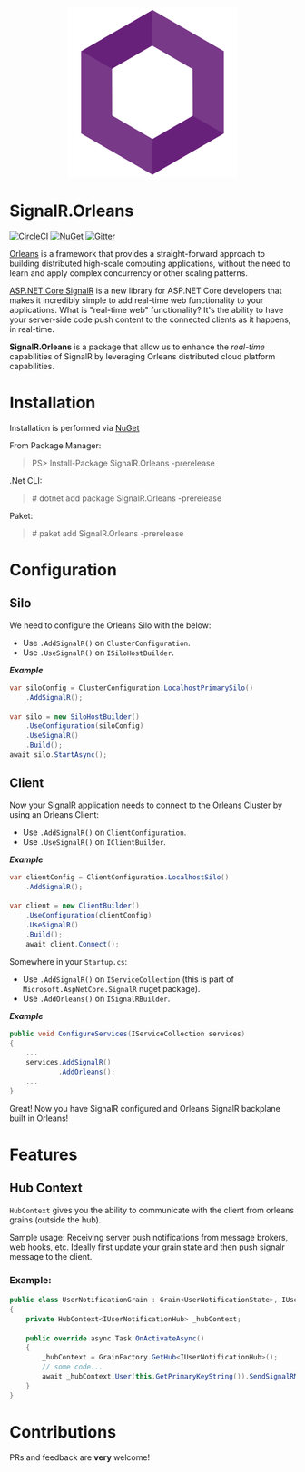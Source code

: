 <p align="center">
  <img src="https://github.com/dotnet/orleans/blob/gh-pages/assets/logo.png" alt="SignalR.Orleans" width="300px"> 
  <h1>SignalR.Orleans</h1>
</p>

[![CircleCI](https://circleci.com/gh/OrleansContrib/SignalR.Orleans/tree/master.svg?style=svg)](https://circleci.com/gh/OrleansContrib/SignalR.Orleans/tree/master)
[![NuGet](https://img.shields.io/nuget/v/SignalR.Orleans.svg?style=flat)](http://www.nuget.org/packages/SignalR.Orleans)
[![Gitter](https://badges.gitter.im/Join%20Chat.svg)](https://gitter.im/dotnet/orleans?utm_source=badge&utm_medium=badge&utm_campaign=pr-badge)

[Orleans](https://github.com/dotnet/orleans) is a framework that provides a straight-forward approach to building distributed high-scale computing applications, without the need to learn and apply complex concurrency or other scaling patterns. 

[ASP.NET Core SignalR](https://github.com/aspnet/SignalR) is a new library for ASP.NET Core developers that makes it incredibly simple to add real-time web functionality to your applications. What is "real-time web" functionality? It's the ability to have your server-side code push content to the connected clients as it happens, in real-time.

**SignalR.Orleans** is a package that allow us to enhance the _real-time_ capabilities of SignalR by leveraging Orleans distributed cloud platform capabilities.


# Installation

Installation is performed via [NuGet](https://www.nuget.org/packages/SignalR.Orleans/)

From Package Manager:

> PS> Install-Package SignalR.Orleans -prerelease

.Net CLI:

> \# dotnet add package SignalR.Orleans -prerelease

Paket: 

> \# paket add SignalR.Orleans -prerelease

# Configuration

## Silo
We need to configure the Orleans Silo with the below:
* Use `.AddSignalR()` on `ClusterConfiguration`.
* Use `.UseSignalR()` on `ISiloHostBuilder`.

***Example***
```cs
var siloConfig = ClusterConfiguration.LocalhostPrimarySilo()
    .AddSignalR();

var silo = new SiloHostBuilder()
    .UseConfiguration(siloConfig)
    .UseSignalR()
    .Build();
await silo.StartAsync();
```

## Client
Now your SignalR application needs to connect to the Orleans Cluster by using an Orleans Client:
* Use `.AddSignalR()` on `ClientConfiguration`.
* Use `.UseSignalR()` on `IClientBuilder`.

***Example***
```cs
var clientConfig = ClientConfiguration.LocalhostSilo()
    .AddSignalR();

var client = new ClientBuilder()
    .UseConfiguration(clientConfig)
    .UseSignalR()
    .Build();
    await client.Connect();
```

Somewhere in your `Startup.cs`:
* Use `.AddSignalR()` on `IServiceCollection` (this is part of `Microsoft.AspNetCore.SignalR` nuget package).
* Use `.AddOrleans()` on `ISignalRBuilder`.

***Example***
```cs
public void ConfigureServices(IServiceCollection services)
{
    ...
    services.AddSignalR()
            .AddOrleans();
    ...
}
```
Great! Now you have SignalR configured and Orleans SignalR backplane built in Orleans!

# Features
## Hub Context
`HubContext` gives you the ability to communicate with the client from orleans grains (outside the hub).

Sample usage: Receiving server push notifications from message brokers, web hooks, etc. Ideally first update your grain state and then push signalr message to the client.

### Example: 
```cs
public class UserNotificationGrain : Grain<UserNotificationState>, IUserNotificationGrain
{
	private HubContext<IUserNotificationHub> _hubContext;

	public override async Task OnActivateAsync()
	{
		_hubContext = GrainFactory.GetHub<IUserNotificationHub>();
		// some code...
		await _hubContext.User(this.GetPrimaryKeyString()).SendSignalRMessage("Broadcast", State.UserNotification);
	}
}
```

# Contributions
PRs and feedback are **very** welcome!
